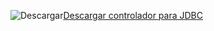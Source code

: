 ![Descargar](/Image/download.png)[Descargar controlador para JDBC](https://go.microsoft.com/fwlink/?linkid=852460)
